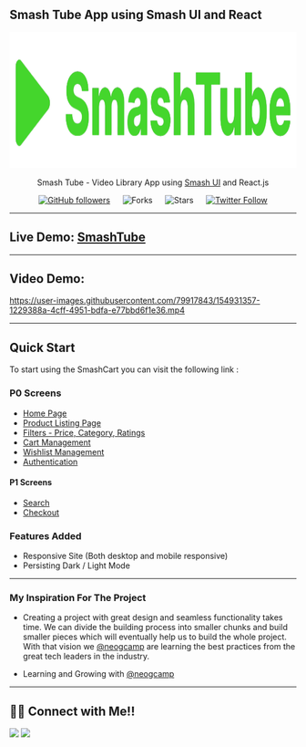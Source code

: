 ## Smash Tube App using Smash UI and React

<div align="center">

<img alt="badminton" src="/public/logo192.png" width="1048px" height="238px" />

Smash Tube - Video Library App using [Smash UI](https://smashui.netlify.app/) and React.js

[![GitHub followers](https://img.shields.io/github/followers/manojsarna?style=social)](https://github.com/manojsarna)
&emsp;
![Forks](https://img.shields.io/github/forks/manojsarna/manoj-smash-cart-ecommerce)
&emsp;
![Stars](https://img.shields.io/github/stars/manojsarna/manoj-smash-cart-ecommerce)
&emsp;
[![Twitter Follow](https://img.shields.io/twitter/follow/manojsarnacom?style=social)](https://twitter.com/manojsarnacom)

</div>

---

## Live Demo: [SmashTube](https://smashcart.netlify.app/)

---

## Video Demo:

https://user-images.githubusercontent.com/79917843/154931357-1229388a-4cff-4951-bdfa-e77bbd6f1e36.mp4

---

## Quick Start

To start using the SmashCart you can visit the following link :

### P0 Screens

- [Home Page](https://smashcart.netlify.app/)
- [Product Listing Page](https://smashcart.netlify.app/lib/components/products/products.html)
- [Filters - Price, Category, Ratings](https://smashcart.netlify.app/lib/components/products/products.html)
- [Cart Management](https://smashcart.netlify.app/lib/components/cart/cart.html)
- [Wishlist Management](https://smashcart.netlify.app/lib/components/wishlist/wishlist.html)
- [Authentication](https://smashcart.netlify.app/lib/components/auth/auth.html)

#### P1 Screens

- [Search](https://smashcart.netlify.app/)
- [Checkout](https://smashcart.netlify.app/lib/components/cart/cart.html)

### Features Added

- Responsive Site (Both desktop and mobile responsive)
- Persisting Dark / Light Mode

---

### My Inspiration For The Project

- Creating a project with great design and seamless functionality takes time. We can divide the building process into smaller chunks and build smaller pieces which will eventually help us to build the whole project. With that vision we [@neogcamp](https://twitter.com/neogcamp) are learning the best practices from the great tech leaders in the industry.

- Learning and Growing with [@neogcamp](https://twitter.com/neogcamp)

---

## 👨‍💻 Connect with Me!!

<a href="https://twitter.com/manojsarnacom"><img src="https://img.shields.io/badge/Twitter-1DA1F2?style=for-the-badge&logo=twitter&logoColor=white"/></a>
<a href="https://www.linkedin.com/in/manojsarna/"><img src="https://img.shields.io/badge/LinkedIn-0077B5?style=for-the-badge&logo=linkedin&logoColor=white"/></a>
